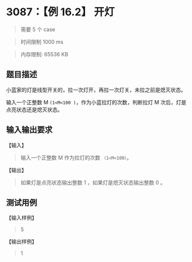 # 3087：【例 16.2】 开灯

> 需要 5 个 case

> 时间限制 1000 ms

> 内存限制: 65536 KB

## 题目描述

小蓝家的灯是线型开关的，拉一次灯开，再拉一次灯关，未拉之前是熄灭状态。

输入一个正整数 M `(1<M<100 )`，作为小蓝拉灯的次数，判断拉灯 M 次后，灯是点亮状态还是熄灭状态。

## 输入输出要求

【输入】

> 输入一个正整数 M 作为拉灯的次数 `（1<M<100）`。

【输出】

> 如果灯是点亮状态输出整数 1 ，如果灯是熄灭状态输出整数 0 。

## 测试用例

【输入样例】

> 5

【输出样例】

> 1
